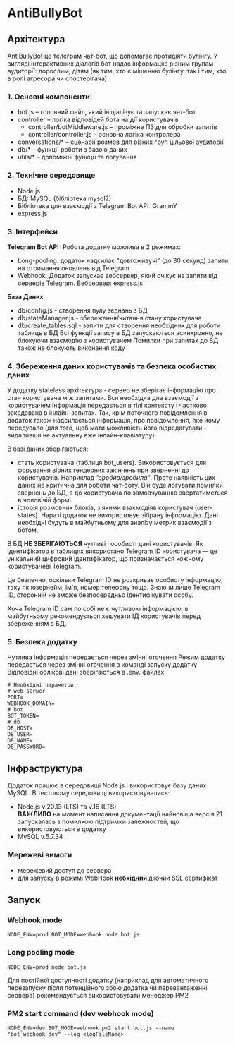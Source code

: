 # AntiBullyBot

## Архітектура

AntiBullyBot це телеграм чат-бот, що допомагає протидіяти булінгу. 
У вигляді інтерактивних діалогів бот надає інформацію різним групам аудиторії:
дорослим, дітям (як тим, хто є мішенню булінгу, так і тим, хто в ролі агресора чи спостерігача)

### 1. Основні компоненти: 
- bot.js – головний файл, який ініціалізує та запускає чат-бот.
- controller – логіка відповідей бота на дії користувачів
   - controller/botMiddleware.js – проміжне ПЗ для обробки запитів
   - controller/controller.js – основна логіка контролера
- conversations/* – сценарії розмов для різних груп цільової аудиторії
- db/* – функції роботи з базою даних
- utils/* – допоміжні функції та логування
### 2. Технічне середовище
- Node.js
- БД: MySQL (бібліотека mysql2)
- Бібліотека для взаємодії з Telegram Bot API: GrammY 
- express.js
### 3. Інтерфейси
**Telegram Bot API:**
Робота додатку можлива в 2 режимах:
- Long-pooling: додаток надсилає "довгоживучі" (до 30 секунд) запити на отримання оновлень від Telegram
- Webhook: Додаток запускає вебсервер, який очікує на запити від серверів Telegram.
Вебсервер: express.js

**База Даних** 
- db/config.js - створення пулу зєднань з БД
- db/stateManager.js - збереження/читання стану користувача
- db/create_tables.sql - запити для створення необхідних для роботи таблиць в БД
Всі функції запису в БД запускаються асинхронно, не блокуючи взаємодію з користувачем
Помилки при запитах до БД також не блокують виконання коду
### 4. Збереження даних користувачів та безпека особистих даних
У додатку stateless архітектура - сервер не зберігає інформацію про стан користувача між запитами.
Вся необхідна дла взаємодії з користувачем інформація передається в тілі контексту
і частково закодована в інлайн-запитах.
Так, крім поточного повідомлення в додаток також надсилається інформація, про повідомлення,
яке йому передувало (для того, щоб мати можливість його відредагувати - видаливши не актуальну
вже інлайн-клавіатуру).  

В базі даних зберігаються: 
- стать користувача (таблиця bot_users). Використовується для форування вірних гендерних закінчень 
при зверненні до користувачів. Наприклад *"зробив/зробила"*. Проте наявність цих даних не критична 
для роботи чат-боту.
Він буде логувати помилки звернень до БД, а до користувача по замовчуванню звертатиметься в чоловічій формі. 
- історія розмовних блоків, з якими взаємодіяв користувач (user-states). 
Наразі додаток не використовує зібрану інформацію. Дані необхідні будуть в майбутньому для
аналізу метрик взаємодії з ботом.  

В БД **НЕ ЗБЕРІГАЮТЬСЯ** чутливі і особисті дані користувачів. Як ідентифікатор в таблицях використано 
Telegram ID користувача — це унікальний цифровий ідентифікатор, що призначається кожному користувачеві
Telegram.  

Це безпечно, оскільки Telegram ID не розкриває особисту інформацію, таку як юзернейм, ім'я, номер телефону тощо.
Знаючи лише Telegram ID, сторонній не зможе безпосередньо ідентифікувати особу.

Хоча Telegram ID сам по собі не є чутливою інформацією, в майбутньому рекомендується хешувати ІД користувачів
перед збереженням в БД. 

### 5. Безпека додатку
Чутлива інформація передається через змінні оточення
Режим додатку передається через змінні оточення в команді запуску додатку
Відповідні облікові дані зберігаються в .env.<mode> файлах

```dotenv
# Необхідні параметри:
# web serwer
PORT=
WEBHOOK_DOMAIN=
# bot
BOT_TOKEN=
# db
DB_HOST=
DB_USER=
DB_NAME=
DB_PASSWORD=
```

## Інфраструктура

Додаток працює в середовищі Node.js і використовує базу даних MySQL.
В тестовому середовищі використовувались:
- Node.js v.20.13 (LTS) та v.16 (LTS)  
**ВАЖЛИВО** на момент написання документації найновіша версія 21 запускалась з помилкою підтримки залежностей, що використовуються в додатку
- MySQL v.5.7.34

### Мережеві вимоги
- мережевий доступ до сервера
- для запуску в режимі WebHook **небхідний** діючий SSL сертифікат


## Запуск
### Webhook mode
`NODE_ENV=prod BOT_MODE=webhook node bot.js`

### Long pooling mode
`NODE_ENV=prod node bot.js`

Для постійної доступності додатку (наприклад для автоматичного перезапуску після потенційного збою 
додатка чи перевантаженні сервера) рекомендується використовувати менеджер PM2
### PM2 start command (dev webhook mode)

```
NODE_ENV=dev BOT_MODE=webhook pm2 start bot.js --name "bot_webhook_dev" --log <logFileName>
```
